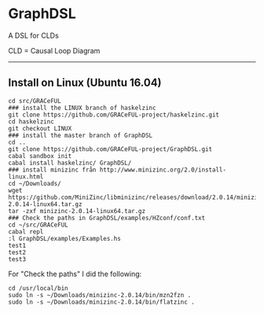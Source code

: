 # GraphDSL
A DSL for CLDs

CLD = Causal Loop Diagram


----------------------------------------------------------------

## Install on Linux (Ubuntu 16.04)

```shell
cd src/GRACeFUL
### install the LINUX branch of haskelzinc
git clone https://github.com/GRACeFUL-project/haskelzinc.git
cd haskelzinc
git checkout LINUX
### install the master branch of GraphDSL
cd ..
git clone https://github.com/GRACeFUL-project/GraphDSL.git
cabal sandbox init
cabal install haskelzinc/ GraphDSL/
### install minizinc från http://www.minizinc.org/2.0/install-linux.html
cd ~/Downloads/
wget https://github.com/MiniZinc/libminizinc/releases/download/2.0.14/minizinc-2.0.14-linux64.tar.gz
tar -zxf minizinc-2.0.14-linux64.tar.gz
### Check the paths in GraphDSL/examples/HZconf/conf.txt
cd ~/src/GRACeFUL
cabal repl
:l GraphDSL/examples/Examples.hs
test1
test2
test3
```


For "Check the paths" I did the following:
```shell
cd /usr/local/bin
sudo ln -s ~/Downloads/minizinc-2.0.14/bin/mzn2fzn .
sudo ln -s ~/Downloads/minizinc-2.0.14/bin/flatzinc .
```
